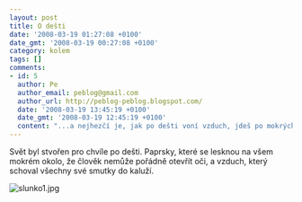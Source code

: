 ```yaml
---
layout: post
title: O dešti
date: '2008-03-19 01:27:08 +0100'
date_gmt: '2008-03-19 00:27:08 +0100'
category: kolem
tags: []
comments:
- id: 5
  author: Pe
  author_email: peblog@gmail.com
  author_url: http://peblog-peblog.blogspot.com/
  date: '2008-03-19 13:45:19 +0100'
  date_gmt: '2008-03-19 12:45:19 +0100'
  content: "...a nejhezčí je, jak po dešti voní vzduch, jdeš po mokrých dlažkách a cítíš tu nádhernou plnou vůni zkropené země, která je tak super :-)"
---
```

<p>Svět byl stvořen pro chvíle po dešti. Paprsky, které se lesknou na všem mokrém okolo, že člověk nemůže pořádně otevřít oči, a vzduch, který schoval všechny své smutky do kaluží.</p>
<p><img src='%base_url%/assets/wp-uploads/2008/03/slunko1.jpg' alt='slunko1.jpg' /></p>
